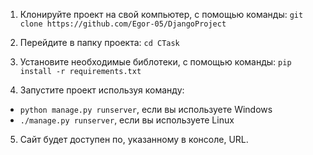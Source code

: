 1) Клонируйте проект на свой компьютер, с помощью команды: `git clone https://github.com/Egor-05/DjangoProject`

2) Перейдите в папку проекта: `cd CTask`

3) Установите необходимые библотеки, с помощью команды: `pip install -r requirements.txt`

4) Запустите проект используя команду:
* `python manage.py runserver`, если вы используете Windows
* `./manage.py runserver`, если вы используете Linux

5) Сайт будет доступен по, указанному в консоле, URL.
